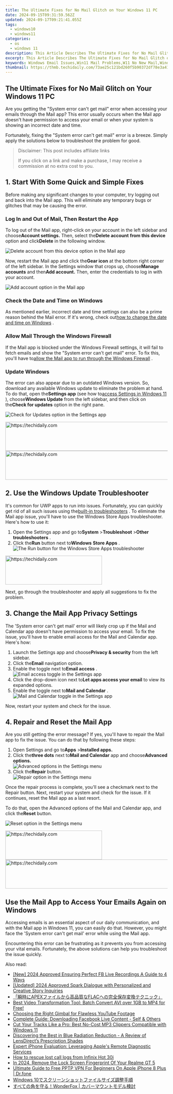 ```yaml
---
title: The Ultimate Fixes for No Mail Glitch on Your Windows 11 PC
date: 2024-09-15T09:31:59.562Z
updated: 2024-09-17T09:21:41.055Z
tags:
  - windows10
  - windows11
categories:
  - os
  - windows 11
description: This Article Describes The Ultimate Fixes for No Mail Glitch on Your Windows 11 PC
excerpt: This Article Describes The Ultimate Fixes for No Mail Glitch on Your Windows 11 PC
keywords: Windows Email Issues,Win11 Mail Problems,W11 No New Mail,Windows Mail Halt,Fix Windows Mail Error,Clear Windows Mail Glitch,Stop Windows Mail Issue
thumbnail: https://thmb.techidaily.com/73ae25c121bd260f5b90372df78e3a41ba10341880dc21853871664b5973a4ab.jpg
---
```


## The Ultimate Fixes for No Mail Glitch on Your Windows 11 PC

 Are you getting the "System error can't get mail" error when accessing your emails through the Mail app? This error usually occurs when the Mail app doesn't have permission to access your email or when your system is showing an incorrect date and time.

 Fortunately, fixing the "System error can't get mail" error is a breeze. Simply apply the solutions below to troubleshoot the problem for good.

>  Disclaimer: This post includes affiliate links
>
>  If you click on a link and make a purchase, I may receive a commission at no extra cost to you.
>

## 1\. Start With Some Quick and Simple Fixes

 Before making any significant changes to your computer, try logging out and back into the Mail app. This will eliminate any temporary bugs or glitches that may be causing the error.

### Log In and Out of Mail, Then Restart the App

 To log out of the Mail app, right-click on your account in the left sidebar and choose**Account settings.** Then, select the**Delete account** **from this device** option and click**Delete** in the following window.

![Delete account from this device option in the Mail app](https://static1.makeuseofimages.com/wordpress/wp-content/uploads/2023/04/delete-account-from-this-device-option.jpg)

 Now, restart the Mail app and click the**Gear icon** at the bottom right corner of the left sidebar. In the Settings window that crops up, choose**Manage accounts** and then**Add account.** Then, enter the credentials to log in with your account.

![Add account option in the Mail app](https://static1.makeuseofimages.com/wordpress/wp-content/uploads/2023/04/add-account.jpg)

### Check the Date and Time on Windows

 As mentioned earlier, incorrect date and time settings can also be a prime reason behind the Mail error. If it's wrong, check out[how to change the date and time on Windows](https://www.makeuseof.com/windows-11-change-date-time/) .

### Allow Mail Through the Windows Firewall

 If the Mail app is blocked under the Windows Firewall settings, it will fail to fetch emails and show the "System error can't get mail" error. To fix this, you'll have to[allow the Mail app to run through the Windows Firewall](https://www.makeuseof.com/how-to-allow-apps-windows-firewall/) .

### Update Windows

 The error can also appear due to an outdated Windows version. So, download any available Windows update to eliminate the problem at hand. To do that, open the**Settings app** (see how to[access Settings in Windows 11](https://www.makeuseof.com/windows-ways-to-open-system-settings/) ), choose**Windows Update** from the left sidebar, and then click on the**Check for updates** option in the right pane.

![Check for Updates option in the Settings app](https://static1.makeuseofimages.com/wordpress/wp-content/uploads/2023/03/check-for-updates-option.jpg)

<!-- affiliate ads begin -->
<a href="https://ephamedtechinc.pxf.io/c/5597632/2137215/26400" target="_top" id="2137215">
  <img src="//a.impactradius-go.com/display-ad/26400-2137215" border="0" alt="https://techidaily.com" width="728" height="90"/>
</a>
<img height="0" width="0" src="https://ephamedtechinc.pxf.io/i/5597632/2137215/26400" style="position:absolute;visibility:hidden;" border="0" />
<!-- affiliate ads end -->

<!-- affiliate ads begin -->
<a href="https://ephamedtechinc.pxf.io/c/5597632/2136614/26400" target="_top" id="2136614">
  <img src="//a.impactradius-go.com/display-ad/26400-2136614" border="0" alt="https://techidaily.com" width="728" height="90"/>
</a>
<img height="0" width="0" src="https://ephamedtechinc.pxf.io/i/5597632/2136614/26400" style="position:absolute;visibility:hidden;" border="0" />
<!-- affiliate ads end -->

## 2\. Use the Windows Update Troubleshooter

 It's common for UWP apps to run into issues. Fortunately, you can quickly get rid of all such issues using the[built-in troubleshooters](https://www.makeuseof.com/windows-11-troubleshooters/) . To eliminate the Mail app issue, you'll have to use the Windows Store Apps troubleshooter. Here's how to use it:

1. Open the Settings app and go to**System** \>**Troubleshoot** \>**Other troubleshooters** .
2. Click the**Run** button next to**Windows** **Store Apps** .  
![The Run button for the Windows Store Apps troubleshooter](https://static1.makeuseofimages.com/wordpress/wp-content/uploads/2023/04/the-run-button.jpg)

<!-- affiliate ads begin -->
<a href="https://united.elfm.net/c/5597632/2139557/4704" target="_top" id="2139557">
  <img src="//a.impactradius-go.com/display-ad/4704-2139557" border="0" alt="https://techidaily.com" width="300" height="90"/>
</a>
<img height="0" width="0" src="https://united.elfm.net/i/5597632/2139557/4704" style="position:absolute;visibility:hidden;" border="0" />
<!-- affiliate ads end -->

 Next, go through the troubleshooter and apply all suggestions to fix the problem.

## 3\. Change the Mail App Privacy Settings

 The 'System error can't get mail' error will likely crop up if the Mail and Calendar app doesn't have permission to access your email. To fix the issue, you'll have to enable email access for the Mail and Calendar app. Here's how:

1. Launch the Settings app and choose**Privacy & security** from the left sidebar.
2. Click the**Email** navigation option.
3. Enable the toggle next to**Email access** .  
![Email access toggle in the Settings app](https://static1.makeuseofimages.com/wordpress/wp-content/uploads/2023/04/email-access.jpg)
4. Click the drop-down icon next to**Let apps access your email** to view its expanded options.
5. Enable the toggle next to**Mail and Calendar** .  
![Mail and Calendar toggle in the Settings app](https://static1.makeuseofimages.com/wordpress/wp-content/uploads/2023/04/mail-and-calendar-toggle.jpg)

Now, restart your system and check for the issue.

## 4\. Repair and Reset the Mail App

 Are you still getting the error message? If yes, you'll have to repair the Mail app to fix the issue. You can do that by following these steps:

1. Open Settings and go to**Apps** \>**Installed apps.**
2. Click the**three dots** next to**Mail and Calendar** app and choose**Advanced options.**  
![Advanced options in the Settings menu](https://static1.makeuseofimages.com/wordpress/wp-content/uploads/2023/04/advanced-options.jpg)
3. Click the**Repair** button.  
![Repair option in the Settings menu](https://static1.makeuseofimages.com/wordpress/wp-content/uploads/2023/04/repair-option.jpg)

 Once the repair process is complete, you'll see a checkmark next to the Repair button. Next, restart your system and check for the issue. If it continues, reset the Mail app as a last resort.

 To do that, open the Advanced options of the Mail and Calendar app, and click the**Reset** button.

![Reset option in the Settings menu](https://static1.makeuseofimages.com/wordpress/wp-content/uploads/2023/04/reset-option-1.jpg)

<!-- affiliate ads begin -->
<a href="https://review-au.sjv.io/c/5597632/2098704/14409" target="_top" id="2098704">
  <img src="//a.impactradius-go.com/display-ad/14409-2098704" border="0" alt="https://techidaily.com" width="300" height="90"/>
</a>
<img height="0" width="0" src="https://review-au.sjv.io/i/5597632/2098704/14409" style="position:absolute;visibility:hidden;" border="0" />
<!-- affiliate ads end -->

<!-- affiliate ads begin -->
<a href="https://appsumo.8odi.net/c/5597632/2130890/7443" target="_top" id="2130890">
  <img src="//a.impactradius-go.com/display-ad/7443-2130890" border="0" alt="https://techidaily.com" width="728" height="90"/>
</a>
<img height="0" width="0" src="https://appsumo.8odi.net/i/5597632/2130890/7443" style="position:absolute;visibility:hidden;" border="0" />
<!-- affiliate ads end -->

## Use the Mail App to Access Your Emails Again on Windows

 Accessing emails is an essential aspect of our daily communication, and with the Mail app in Windows 11, you can easily do that. However, you might face the 'System error can't get mail' error while using the Mail app.

 Encountering this error can be frustrating as it prevents you from accessing your vital emails. Fortunately, the above solutions can help you troubleshoot the issue quickly.

<ins class="adsbygoogle"
     style="display:block"
     data-ad-format="autorelaxed"
     data-ad-client="ca-pub-7571918770474297"
     data-ad-slot="1223367746"></ins>

<ins class="adsbygoogle"
     style="display:block"
     data-ad-client="ca-pub-7571918770474297"
     data-ad-slot="8358498916"
     data-ad-format="auto"
     data-full-width-responsive="true"></ins>

<span class="atpl-alsoreadstyle">Also read:</span>
<div><ul>
<li><a href="https://screen-mirroring-recording.techidaily.com/new-2024-approved-ensuring-perfect-fb-live-recordings-a-guide-to-4-ways/"><u>[New] 2024 Approved Ensuring Perfect FB Live Recordings A Guide to 4 Ways</u></a></li>
<li><a href="https://instagram-clips.techidaily.com/updated-2024-approved-spark-dialogue-with-personalized-and-creative-story-inquiries/"><u>[Updated] 2024 Approved Spark Dialogue with Personalized and Creative Story Inquiries</u></a></li>
<li><a href="https://win11.techidaily.com/apexflac/"><u>「瞬時にAPEXファイルから高品質なFLACへの完全保存変換テクニック」</u></a></li>
<li><a href="https://win11.techidaily.com/best-video-transformation-tool-batch-convert-avi-over-1gb-to-mp4-for-free/"><u>Best Video Transformation Tool: Batch Convert AVI over 1GB to MP4 for Free!</u></a></li>
<li><a href="https://fox-blue.techidaily.com/choosing-the-right-gimbal-for-flawless-youtube-footage/"><u>Choosing the Right Gimbal for Flawless YouTube Footage</u></a></li>
<li><a href="https://win11.techidaily.com/complete-guide-downloading-facebook-live-content-self-and-others/"><u>Complete Guide: Downloading Facebook Live Content - Self & Others</u></a></li>
<li><a href="https://win11.techidaily.com/cut-your-tracks-like-a-pro-best-no-cost-mp3-clippers-compatible-with-windows-11/"><u>Cut Your Tracks Like a Pro: Best No-Cost MP3 Clippers Compatible with Windows 11</u></a></li>
<li><a href="https://buynow-info.techidaily.com/discovering-the-best-in-blue-radiation-reduction-a-review-of-lensdirects-prescription-shades/"><u>Discovering the Best in Blue Radiation Reduction - A Review of LensDirect’s Prescription Shades</u></a></li>
<li><a href="https://fox-that.techidaily.com/expert-iphone-evaluation-leveraging-apples-remote-diagnostic-services/"><u>Expert iPhone Evaluation: Leveraging Apple's Remote Diagnostic Services</u></a></li>
<li><a href="https://blog-min.techidaily.com/how-to-rescue-lost-call-logs-from-infinix-hot-30i-by-fonelab-android-recover-call-logs/"><u>How to rescue lost call logs from Infinix Hot 30i</u></a></li>
<li><a href="https://easy-unlock-android.techidaily.com/in-2024-remove-the-lock-screen-fingerprint-of-your-realme-gt-5-by-drfone-android/"><u>In 2024, Remove the Lock Screen Fingerprint Of Your Realme GT 5</u></a></li>
<li><a href="https://fake-location.techidaily.com/ultimate-guide-to-free-pptp-vpn-for-beginners-on-apple-iphone-8-plus-drfone-by-drfone-virtual-ios/"><u>Ultimate Guide to Free PPTP VPN For Beginners On Apple iPhone 8 Plus | Dr.fone</u></a></li>
<li><a href="https://win11.techidaily.com/1726028775285-windows-10/"><u>Windows 10でスクリーンショットファイルサイズ調整手順</u></a></li>
<li><a href="https://win11.techidaily.com/1726029187166-wonderfox/"><u>すべての角を守る！WonderFox | カバーマウントモデル検討</u></a></li>
</ul></div>

